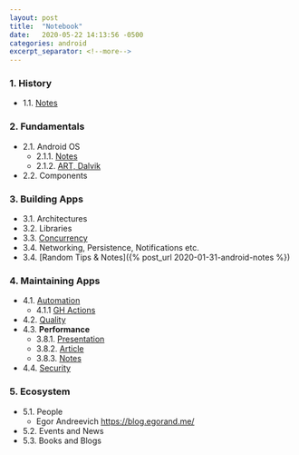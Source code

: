 ```yaml
---
layout: post
title:  "Notebook"
date:   2020-05-22 14:13:56 -0500
categories: android
excerpt_separator: <!--more-->
---
```

### 1. History
* 1.1. [Notes](https://github.com/arsent/lab/wiki/Android:-History)

### 2. Fundamentals

* 2.1. Android OS
    * 2.1.1. [Notes](https://github.com/arsent/lab/wiki/Android:-OS)
    * 2.1.2. [ART, Dalvik](https://github.com/arsent/lab/wiki/Android:-Compilers)
* 2.2. Components

### 3. Building Apps
* 3.1. Architectures 
* 3.2. Libraries
* 3.3. [Concurrency](https://github.com/arsent/lab/wiki/Android:-Concurrency)
* 3.4. Networking, Persistence, Notifications etc.
* 3.4. [Random Tips & Notes]({% post_url 2020-01-31-android-notes %})

### 4. Maintaining Apps
* 4.1. [Automation](https://github.com/arsent/lab/wiki/Article:-Automation)
    * 4.1.1 [GH Actions](https://github.com/arsent/lab/wiki/Android:-GH-Actions)
* 4.2. [Quality](https://github.com/arsent/lab/wiki/Android:-Quality-Apps)
* 4.3. **Performance**
    * 3.8.1. [Presentation](https://github.com/arsent/lab/wiki/Android:-Performance-Presentation)
    * 3.8.2. [Article](https://github.com/arsent/lab/wiki/Article:-Perfomance)
    * 3.8.3. [Notes](https://github.com/arsent/lab/wiki/Report:-Android-Performance)
* 4.4. [Security](https://github.com/arsent/lab/wiki/Android:-Security)

### 5. Ecosystem
* 5.1. People
    * Egor Andreevich https://blog.egorand.me/
* 5.2. Events and News
* 5.3. Books and Blogs

